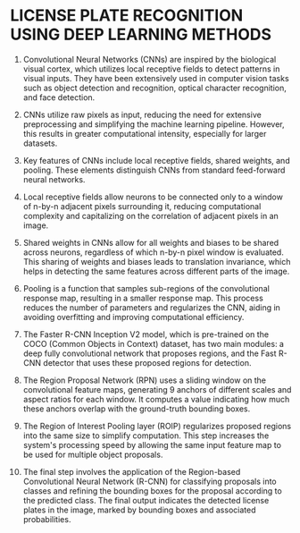 # LICENSE PLATE RECOGNITION USING DEEP LEARNING METHODS

1. Convolutional Neural Networks (CNNs) are inspired by the biological visual cortex, which utilizes local receptive fields to detect patterns in visual inputs. They have been extensively used in computer vision tasks such as object detection and recognition, optical character recognition, and face detection.
       
2. CNNs utilize raw pixels as input, reducing the need for extensive preprocessing and simplifying the machine learning pipeline. However, this results in greater computational intensity, especially for larger datasets.
       
3. Key features of CNNs include local receptive fields, shared weights, and pooling. These elements distinguish CNNs from standard feed-forward neural networks.
       
4. Local receptive fields allow neurons to be connected only to a window of n-by-n adjacent pixels surrounding it, reducing computational complexity and capitalizing on the correlation of adjacent pixels in an image.
       
5. Shared weights in CNNs allow for all weights and biases to be shared across neurons, regardless of which n-by-n pixel window is evaluated. This sharing of weights and biases leads to translation invariance, which helps in detecting the same features across different parts of the image.
       
6. Pooling is a function that samples sub-regions of the convolutional response map, resulting in a smaller response map. This process reduces the number of parameters and regularizes the CNN, aiding in avoiding overfitting and improving computational efficiency.
       
7. The Faster R-CNN Inception V2 model, which is pre-trained on the COCO (Common Objects in Context) dataset, has two main modules: a deep fully convolutional network that proposes regions, and the Fast R-CNN detector that uses these proposed regions for detection.
       
8. The Region Proposal Network (RPN) uses a sliding window on the convolutional feature maps, generating 9 anchors of different scales and aspect ratios for each window. It computes a value indicating how much these anchors overlap with the ground-truth bounding boxes.
       
9. The Region of Interest Pooling layer (ROIP) regularizes proposed regions into the same size to simplify computation. This step increases the system's processing speed by allowing the same input feature map to be used for multiple object proposals.
       
10. The final step involves the application of the Region-based Convolutional Neural Network (R-CNN) for classifying proposals into classes and refining the bounding boxes for the proposal according to the predicted class. The final output indicates the detected license plates in the image, marked by bounding boxes and associated probabilities.
